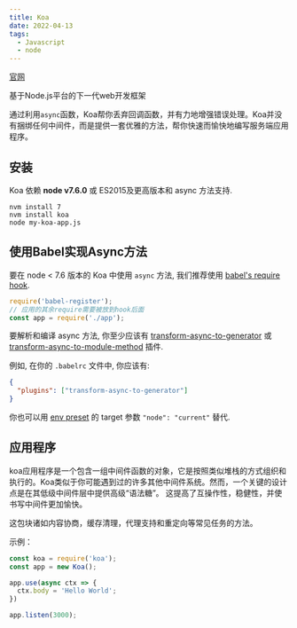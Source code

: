 ```yaml
---
title: Koa
date: 2022-04-13
tags:
  - Javascript
  - node
---
```

[官网](https://koa.bootcss.com/#introduction)

基于Node.js平台的下一代web开发框架

通过利用`async`函数，Koa帮你丢弃回调函数，并有力地增强错误处理。Koa并没有捆绑任何中间件，而是提供一套优雅的方法，帮你快速而愉快地编写服务端应用程序。

## 安装

Koa 依赖 **node v7.6.0** 或 ES2015及更高版本和 async 方法支持.

```shell
nvm install 7
nvm install koa
node my-koa-app.js
```

## 使用Babel实现Async方法

要在 node < 7.6 版本的 Koa 中使用 `async` 方法, 我们推荐使用 [babel's require hook](https://www.babeljs.cn/docs/usage/babel-register/).

```javascript
require('babel-register');
// 应用的其余require需要被放到hook后面
const app = require('./app');
```

要解析和编译 async 方法, 你至少应该有 [transform-async-to-generator](https://www.babeljs.cn/docs/plugins/transform-async-to-generator/) 或 [transform-async-to-module-method](https://www.babeljs.cn/docs/plugins/transform-async-to-module-method/) 插件.

例如, 在你的 `.babelrc` 文件中, 你应该有:

```json
{
  "plugins": ["transform-async-to-generator"]
}
```

你也可以用 [env preset](https://www.babeljs.cn/docs/plugins/preset-env/) 的 target 参数 `"node": "current"` 替代.

## 应用程序

koa应用程序是一个包含一组中间件函数的对象，它是按照类似堆栈的方式组织和执行的。Koa类似于你可能遇到过的许多其他中间件系统。然而，一个关键的设计点是在其低级中间件层中提供高级“语法糖”。 这提高了互操作性，稳健性，并使书写中间件更加愉快。

这包块诸如内容协商，缓存清理，代理支持和重定向等常见任务的方法。

示例：

```javascript
const koa = require('koa');
const app = new Koa();

app.use(async ctx => {
  ctx.body = 'Hello World';
})

app.listen(3000);
```

